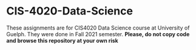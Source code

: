 # CIS-4020-Data-Science

These assignments are for CIS4020 Data Science course at University of Guelph. They were done in Fall 2021 semester. **Please, do not copy code and browse this repository at your own risk**
